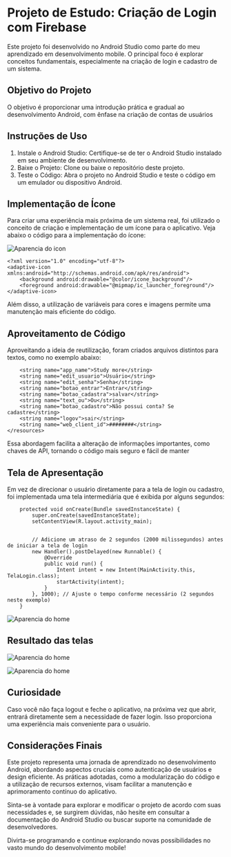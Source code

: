 # Projeto de Estudo: Criação de Login com Firebase

Este projeto foi desenvolvido no Android Studio como parte do meu aprendizado em desenvolvimento mobile. O principal foco é explorar conceitos fundamentais, especialmente na criação de login e cadastro de um sistema.

## Objetivo do Projeto

O objetivo é proporcionar uma introdução prática e gradual ao desenvolvimento Android, com ênfase na criação de contas de usuários

## Instruções de Uso

1. Instale o Android Studio: Certifique-se de ter o Android Studio instalado em seu ambiente de desenvolvimento.
2. Baixe o Projeto: Clone ou baixe o repositório deste projeto.
3. Teste o Código: Abra o projeto no Android Studio e teste o código em um emulador ou dispositivo Android.

## Implementação de Ícone

Para criar uma experiência mais próxima de um sistema real, foi utilizado o conceito de criação e implementação de um ícone para o aplicativo. Veja abaixo o código para a implementação do ícone: 

![Aparencia do icon](/img/ICON%20DO%20APP.jpeg) 

```
<?xml version="1.0" encoding="utf-8"?>
<adaptive-icon xmlns:android="http://schemas.android.com/apk/res/android">
    <background android:drawable="@color/icone_background"/>
    <foreground android:drawable="@mipmap/ic_launcher_foreground"/>
</adaptive-icon>
```

Além disso, a utilização de variáveis para cores e imagens permite uma manutenção mais eficiente do código.

## Aproveitamento de Código


Aproveitando a ideia de reutilização, foram criados arquivos distintos para textos, como no exemplo abaixo:

``` <resources>
    <string name="app_name">Study more</string>
    <string name="edit_usuario">Usuário</string>
    <string name="edit_senha">Senha</string>
    <string name="botao_entrar">Entrar</string>
    <string name="botao_cadastra">salvar</string>
    <string name="text_ou">Ou</string>
    <string name="botao_cadastro">Não possui conta? Se cadastre</string>
    <string name="logov">sair</string>
    <string name="web_client_id">########</string>
</resources>
```
Essa abordagem facilita a alteração de informações importantes, como chaves de API, tornando o código mais seguro e fácil de manter


## Tela de Apresentação 

Em vez de direcionar o usuário diretamente para a tela de login ou cadastro, foi implementada uma tela intermediária que é exibida por alguns segundos:

```    @Override
    protected void onCreate(Bundle savedInstanceState) {
        super.onCreate(savedInstanceState);
        setContentView(R.layout.activity_main);


        // Adicione um atraso de 2 segundos (2000 milissegundos) antes de iniciar a tela de login
        new Handler().postDelayed(new Runnable() {
            @Override
            public void run() {
                Intent intent = new Intent(MainActivity.this, TelaLogin.class);
                startActivity(intent);
            }
        }, 1000); // Ajuste o tempo conforme necessário (2 segundos neste exemplo)
    }
```
![Aparencia do home](/img/tela%20home%20.png)

## Resultado das telas 
![Aparencia do home](/img/tela%20de%20login%20.png)

![Aparencia do home](/img/tela%20de%20cadastro.png)

## Curiosidade

Caso você não faça logout e feche o aplicativo, na próxima vez que abrir, entrará diretamente sem a necessidade de fazer login. Isso proporciona uma experiência mais conveniente para o usuário.

## Considerações Finais

Este projeto representa uma jornada de aprendizado no desenvolvimento Android, abordando aspectos cruciais como autenticação de usuários e design eficiente. As práticas adotadas, como a modularização do código e a utilização de recursos externos, visam facilitar a manutenção e aprimoramento contínuo do aplicativo.

Sinta-se à vontade para explorar e modificar o projeto de acordo com suas necessidades e, se surgirem dúvidas, não hesite em consultar a documentação do Android Studio ou buscar suporte na comunidade de desenvolvedores.

Divirta-se programando e continue explorando novas possibilidades no vasto mundo do desenvolvimento mobile!